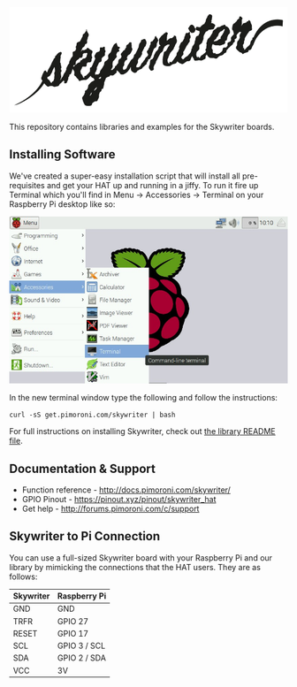 ![Skywriter](skywriter-logo.png)

This repository contains libraries and examples for the Skywriter boards.

## Installing Software

We've created a super-easy installation script that will install all pre-requisites and get your HAT up and running in a jiffy. To run it fire up Terminal which you'll find in Menu -> Accessories -> Terminal on your Raspberry Pi desktop like so:

![Finding the terminal](terminal.jpg)

In the new terminal window type the following and follow the instructions:

```
curl -sS get.pimoroni.com/skywriter | bash
```

For full instructions on installing Skywriter, check out [the library README file](/library/README.md).

## Documentation & Support

* Function reference - http://docs.pimoroni.com/skywriter/
* GPIO Pinout - https://pinout.xyz/pinout/skywriter_hat
* Get help - http://forums.pimoroni.com/c/support

## Skywriter to Pi Connection

You can use a full-sized Skywriter board with your Raspberry Pi and our library by mimicking the connections that the HAT users. They are as follows:

Skywriter  | Raspberry Pi
-----------|--------------
GND        | GND
TRFR       | GPIO 27
RESET      | GPIO 17
SCL        | GPIO 3 / SCL
SDA        | GPIO 2 / SDA
VCC        | 3V
